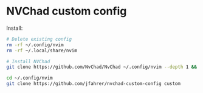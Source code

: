 # NVChad custom config

Install:
```bash
# Delete existing config
rm -rf ~/.config/nvim
rm -rf ~/.local/share/nvim

# Install NVChad
git clone https://github.com/NvChad/NvChad ~/.config/nvim --depth 1 && nvim

cd ~/.config/nvim
git clone https://github.com/jfahrer/nvchad-custom-config custom
```

